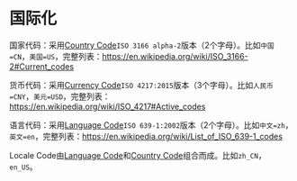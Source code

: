 # 国际化

国家代码：采用[Country Code]`ISO 3166 alpha-2`版本（2个字母）。比如`中国=CN`，`美国=US`，完整列表：https://en.wikipedia.org/wiki/ISO_3166-2#Current_codes

货币代码：采用[Currency Code]`ISO 4217:2015`版本（3个字母）。比如`人民币=CNY`，`美元=USD`，完整列表：https://en.wikipedia.org/wiki/ISO_4217#Active_codes

语言代码：采用[Language Code]`ISO 639-1:2002`版本（2个字母）。比如`中文=zh`，`英文=en`，完整列表：https://en.wikipedia.org/wiki/List_of_ISO_639-1_codes

Locale Code由[Language Code]和[Country Code]组合而成。比如`zh_CN`，`en_US`。


[Country Code]:https://www.iso.org/iso-3166-country-codes.html
[Currency Code]:https://www.iso.org/iso-4217-currency-codes.html
[Language Code]:https://www.iso.org/iso-639-language-codes.html
